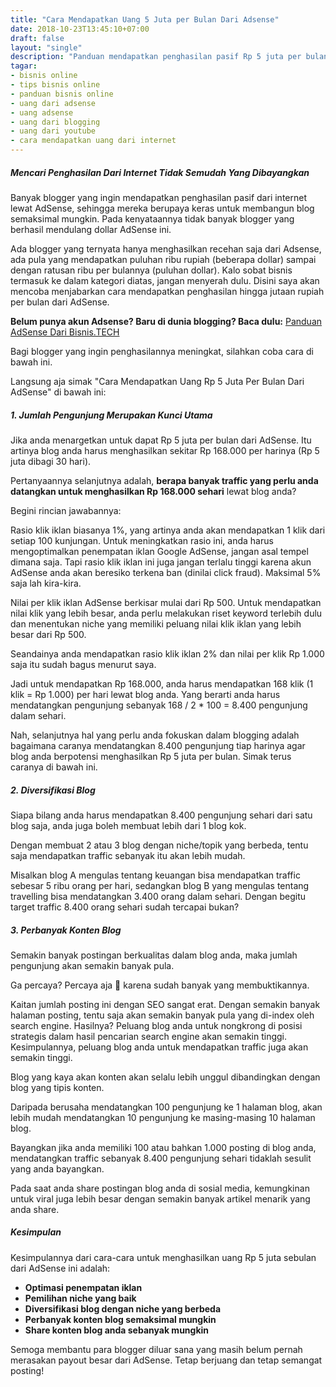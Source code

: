 ```yaml
---
title: "Cara Mendapatkan Uang 5 Juta per Bulan Dari Adsense"
date: 2018-10-23T13:45:10+07:00
draft: false
layout: "single"
description: "Panduan mendapatkan penghasilan pasif Rp 5 juta per bulan dari AdSense. Dijelaskan langkah demi langkah, siapapun saja bisa."
tagar:
- bisnis online
- tips bisnis online
- panduan bisnis online
- uang dari adsense
- uang adsense
- uang dari blogging
- uang dari youtube
- cara mendapatkan uang dari internet
---
```


##### Mencari Penghasilan Dari Internet Tidak Semudah Yang Dibayangkan

Banyak blogger yang ingin mendapatkan penghasilan pasif dari internet lewat AdSense, sehingga mereka berupaya keras untuk membangun blog semaksimal mungkin. Pada kenyataannya tidak banyak blogger yang berhasil mendulang dollar AdSense ini. 

Ada blogger yang ternyata hanya menghasilkan recehan saja dari Adsense, ada pula yang mendapatkan  puluhan ribu rupiah (beberapa dollar) sampai dengan  ratusan ribu per bulannya (puluhan dollar). Kalo sobat bisnis termasuk ke dalam kategori diatas, jangan menyerah dulu. Disini saya akan mencoba menjabarkan cara mendapatkan penghasilan hingga jutaan rupiah per bulan dari AdSense.

**Belum punya akun Adsense? Baru di dunia blogging? Baca dulu:** [Panduan AdSense Dari Bisnis.TECH](../)

Bagi blogger yang ingin penghasilannya meningkat, silahkan coba cara di bawah ini.

Langsung aja simak "Cara Mendapatkan Uang Rp 5 Juta Per Bulan Dari AdSense" di bawah ini:

##### 1. Jumlah Pengunjung Merupakan Kunci Utama

Jika anda menargetkan untuk dapat Rp 5 juta per bulan dari AdSense. Itu artinya blog anda harus menghasilkan sekitar Rp 168.000 per harinya (Rp 5 juta dibagi 30 hari).

Pertanyaannya selanjutnya adalah, **berapa banyak traffic yang perlu anda datangkan untuk menghasilkan Rp 168.000 sehari** lewat blog anda?

Begini rincian jawabannya:

Rasio klik iklan biasanya 1%, yang artinya anda akan mendapatkan 1 klik dari setiap 100 kunjungan. Untuk meningkatkan rasio ini, anda harus mengoptimalkan penempatan iklan Google AdSense, jangan asal tempel dimana saja. Tapi rasio klik iklan ini juga jangan terlalu tinggi karena akun AdSense anda akan beresiko terkena ban (dinilai click fraud). Maksimal 5% saja lah kira-kira.

Nilai per klik iklan AdSense berkisar mulai dari Rp 500. Untuk mendapatkan nilai klik yang lebih besar, anda perlu melakukan riset keyword terlebih dulu dan menentukan niche yang memiliki peluang nilai klik iklan yang lebih besar dari Rp 500.

Seandainya anda mendapatkan rasio klik iklan 2% dan nilai per klik Rp 1.000 saja itu sudah bagus menurut saya.

Jadi untuk mendapatkan Rp 168.000, anda harus mendapatkan 168 klik (1 klik = Rp 1.000) per hari lewat blog anda. Yang berarti anda harus mendatangkan pengunjung sebanyak 168 / 2 * 100 = 8.400 pengunjung dalam sehari.

Nah, selanjutnya hal yang perlu anda fokuskan dalam blogging adalah bagaimana caranya mendatangkan 8.400 pengunjung tiap harinya agar blog anda berpotensi menghasilkan Rp 5 juta per bulan. Simak terus caranya di bawah ini.

##### 2. Diversifikasi Blog

Siapa bilang anda harus mendapatkan 8.400 pengunjung sehari dari satu blog saja, anda juga boleh membuat lebih dari 1 blog kok.

Dengan membuat 2 atau 3 blog dengan niche/topik yang berbeda, tentu saja mendapatkan traffic sebanyak itu akan lebih mudah.

Misalkan blog A mengulas tentang keuangan bisa mendapatkan traffic sebesar 5 ribu orang per hari, sedangkan blog B yang mengulas tentang travelling bisa mendatangkan 3.400 orang dalam sehari. Dengan begitu target traffic 8.400 orang sehari sudah tercapai bukan?

##### 3. Perbanyak Konten Blog

Semakin banyak postingan berkualitas dalam blog anda, maka jumlah pengunjung akan semakin banyak pula.

Ga percaya? Percaya aja 🙂 karena sudah banyak yang membuktikannya.

Kaitan jumlah posting ini dengan SEO sangat erat. Dengan semakin banyak halaman posting, tentu saja akan semakin banyak pula yang di-index oleh search engine. Hasilnya? Peluang blog anda untuk nongkrong di posisi strategis dalam hasil pencarian search engine akan semakin tinggi. Kesimpulannya, peluang blog anda untuk mendapatkan traffic juga akan semakin tinggi.

Blog yang kaya akan konten akan selalu lebih unggul dibandingkan dengan blog yang tipis konten.

Daripada berusaha mendatangkan 100 pengunjung ke 1 halaman blog, akan lebih mudah mendatangkan 10 pengunjung ke masing-masing 10 halaman blog.

Bayangkan jika anda memiliki 100 atau bahkan 1.000 posting di blog anda, mendatangkan traffic sebanyak 8.400 pengunjung sehari tidaklah sesulit yang anda bayangkan.

Pada saat anda share postingan blog anda di sosial media, kemungkinan untuk viral juga lebih besar dengan semakin banyak artikel menarik yang anda share.

##### Kesimpulan

Kesimpulannya dari cara-cara untuk menghasilkan uang Rp 5 juta sebulan dari AdSense ini adalah:

* **Optimasi penempatan iklan**
* **Pemilihan niche yang baik**
* **Diversifikasi blog dengan niche yang berbeda**
* **Perbanyak konten blog semaksimal mungkin**
* **Share konten blog anda sebanyak mungkin**

Semoga membantu para blogger diluar sana yang masih belum pernah merasakan payout besar dari AdSense. Tetap berjuang dan tetap semangat posting!

